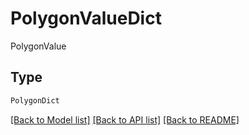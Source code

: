 # PolygonValueDict

PolygonValue

## Type
```python
PolygonDict
```


[[Back to Model list]](../../../README.md#models-v2-link) [[Back to API list]](../../../README.md#documentation-for-api-endpoints) [[Back to README]](../../../README.md)
